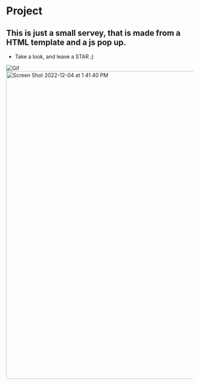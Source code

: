 # Project 
## This is just a small servey, that is made from a HTML template and a js pop up. 
* Take a look, and leave a STAR ;) 

![Gif](https://media.giphy.com/media/vrxxqQbyRxYi6scCjT/giphy.gif)
<img width="826" alt="Screen Shot 2022-12-04 at 1 41 40 PM" src="https://user-images.githubusercontent.com/119522186/205513709-a69896ec-9e8f-43f0-8462-c593750ad4c9.png">
